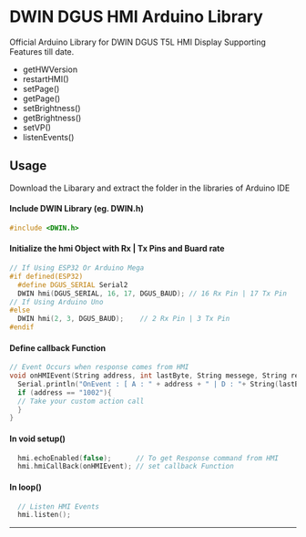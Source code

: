 # DWIN DGUS HMI Arduino Library
Official Arduino Library for DWIN DGUS T5L HMI Display
Supporting Features till date.
- getHWVersion
- restartHMI()
- setPage()
- getPage()
- setBrightness()
- getBrightness()
- setVP()
- listenEvents()

## Usage
Download the Libarary and extract the folder in the libraries of Arduino IDE
#### Include DWIN Library (eg. DWIN.h) 
```C++
#include <DWIN.h>
```

#### Initialize the hmi Object with Rx | Tx Pins and Buard rate
```C++
// If Using ESP32 Or Arduino Mega 
#if defined(ESP32)
  #define DGUS_SERIAL Serial2
  DWIN hmi(DGUS_SERIAL, 16, 17, DGUS_BAUD); // 16 Rx Pin | 17 Tx Pin
// If Using Arduino Uno
#else
  DWIN hmi(2, 3, DGUS_BAUD);    // 2 Rx Pin | 3 Tx Pin
#endif
```

#### Define callback Function
```C++
// Event Occurs when response comes from HMI
void onHMIEvent(String address, int lastByte, String messege, String response){  
  Serial.println("OnEvent : [ A : " + address + " | D : "+ String(lastByte, HEX)+ " | M : "+messege+" | R : "+response+ " ]"); 
  if (address == "1002"){
  // Take your custom action call
  }
}
```

#### In void setup()
```C++
  hmi.echoEnabled(false);      // To get Response command from HMI
  hmi.hmiCallBack(onHMIEvent); // set callback Function
```

#### In loop()
```C++
  // Listen HMI Events
  hmi.listen();
```

---
